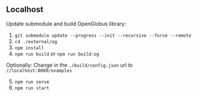 
## Localhost

Update submodule and build OpenGlobus library:
1) ```git submodule update --progress --init --recursive --force --remote```
2) ```cd ./external/og```
3) ```npm install```
4) ```npm run build``` or ```npm run build:og```

Optionally: Change in the `./build/config.json` url to `//localhost:8080/examples`

5) ```npm run serve```
6) ```npm run start```
